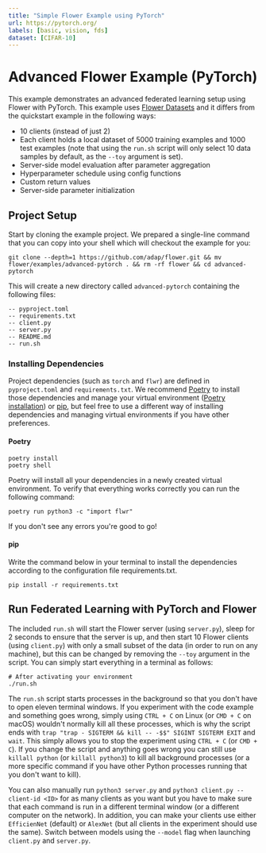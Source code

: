 ```yaml
---
title: "Simple Flower Example using PyTorch"
url: https://pytorch.org/
labels: [basic, vision, fds]
dataset: [CIFAR-10]
---
```


# Advanced Flower Example (PyTorch)

This example demonstrates an advanced federated learning setup using Flower with PyTorch. This example uses [Flower Datasets](https://flower.ai/docs/datasets/) and it differs from the quickstart example in the following ways:

- 10 clients (instead of just 2)
- Each client holds a local dataset of 5000 training examples and 1000 test examples (note that using the `run.sh` script will only select 10 data samples by default, as the `--toy` argument is set).
- Server-side model evaluation after parameter aggregation
- Hyperparameter schedule using config functions
- Custom return values
- Server-side parameter initialization

## Project Setup

Start by cloning the example project. We prepared a single-line command that you can copy into your shell which will checkout the example for you:

```shell
git clone --depth=1 https://github.com/adap/flower.git && mv flower/examples/advanced-pytorch . && rm -rf flower && cd advanced-pytorch
```

This will create a new directory called `advanced-pytorch` containing the following files:

```shell
-- pyproject.toml
-- requirements.txt
-- client.py
-- server.py
-- README.md
-- run.sh
```

### Installing Dependencies

Project dependencies (such as `torch` and `flwr`) are defined in `pyproject.toml` and `requirements.txt`. We recommend [Poetry](https://python-poetry.org/docs/) to install those dependencies and manage your virtual environment ([Poetry installation](https://python-poetry.org/docs/#installation)) or [pip](https://pip.pypa.io/en/latest/development/), but feel free to use a different way of installing dependencies and managing virtual environments if you have other preferences.

#### Poetry

```shell
poetry install
poetry shell
```

Poetry will install all your dependencies in a newly created virtual environment. To verify that everything works correctly you can run the following command:

```shell
poetry run python3 -c "import flwr"
```

If you don't see any errors you're good to go!

#### pip

Write the command below in your terminal to install the dependencies according to the configuration file requirements.txt.

```shell
pip install -r requirements.txt
```

## Run Federated Learning with PyTorch and Flower

The included `run.sh` will start the Flower server (using `server.py`),
sleep for 2 seconds to ensure that the server is up, and then start 10 Flower clients (using `client.py`) with only a small subset of the data (in order to run on any machine),
but this can be changed by removing the `--toy` argument in the script. You can simply start everything in a terminal as follows:

```shell
# After activating your environment
./run.sh
```

The `run.sh` script starts processes in the background so that you don't have to open eleven terminal windows. If you experiment with the code example and something goes wrong, simply using `CTRL + C` on Linux (or `CMD + C` on macOS) wouldn't normally kill all these processes, which is why the script ends with `trap "trap - SIGTERM && kill -- -$$" SIGINT SIGTERM EXIT` and `wait`. This simply allows you to stop the experiment using `CTRL + C` (or `CMD + C`). If you change the script and anything goes wrong you can still use `killall python` (or `killall python3`) to kill all background processes (or a more specific command if you have other Python processes running that you don't want to kill).

You can also manually run `python3 server.py` and `python3 client.py --client-id <ID>` for as many clients as you want but you have to make sure that each command is run in a different terminal window (or a different computer on the network). In addition, you can make your clients use either `EfficienNet` (default) or `AlexNet` (but all clients in the experiment should use the same). Switch between models using the `--model` flag when launching `client.py` and `server.py`.
